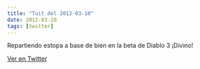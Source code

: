 ```yaml
---
title: "Tuit del 2012-03-10"
date: 2012-03-10
tags: [twitter]
---
```


Repartiendo estopa a base de bien en la beta de Diablo 3 ¡Divino!



[Ver en Twitter](https://twitter.com/i/web/status/178590302217568256)
